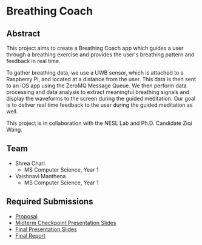 # Breathing Coach
## Abstract

This project aims to create a Breathing Coach app which guides a user through a breathing exercise and provides the user's breathing pattern and feedback in real time. 

To gather breathing data, we use a UWB sensor, which is attached to a Raspberry Pi, and located at a distance from the user. This data is then sent to an iOS app using the ZeroMQ Message Queue. We then perform data processing and data analysis to extract meaningful breathing signals and display the waveforms to the screen during the guided meditation. Our goal is to deliver real time feedback to the user during the guided meditation as well.

This project is in collaboration with the NESL Lab and Ph.D. Candidate Ziqi Wang.

## Team

* Shrea Chari
    * MS Computer Science, Year 1
* Vaishnavi Manthena
    * MS Computer Science, Year 1

## Required Submissions

* [Proposal](proposal.md)
* [Midterm Checkpoint Presentation Slides](https://docs.google.com/presentation/d/1XQ8uPuueGzXhl0n6wjq7vTuQ-oaQPv-rD38c7HlSZoE/edit?usp=sharing)
* [Final Presentation Slides](http://)
* [Final Report](report.md)